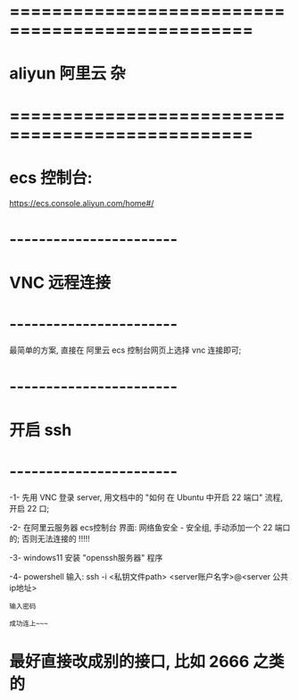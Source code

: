 # ================================================= #
#              aliyun  阿里云  杂 
# ================================================= #


# ecs 控制台:
https://ecs.console.aliyun.com/home#/





# ----------------------- #
#      VNC 远程连接
# ----------------------- #
最简单的方案, 直接在 阿里云 ecs 控制台网页上选择 vnc 连接即可;



# ----------------------- #
#      开启 ssh
# ----------------------- #

-1- 先用 VNC 登录 server, 用文档中的 "如何 在 Ubuntu 中开启 22 端口" 流程, 开启 22 口;

-2- 在阿里云服务器 ecs控制台 界面: 网络鱼安全 - 安全组, 手动添加一个 22 端口的;
    否则无法连接的
    !!!!!

-3- windows11 安装 "openssh服务器" 程序

-4- powershell 输入:
    ssh -i <私钥文件path> <server账户名字>@<server 公共ip地址>

    输入密码

    成功连上~~~

# 最好直接改成别的接口, 比如 2666 之类的



 





































